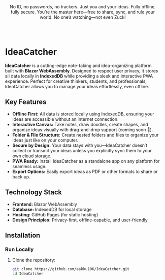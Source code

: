 <div align="center"> 

 <br> 
 <br> 

   
 No ID, no passwords, no trackers. Just you and your ideas. Fully offline, fully secure. You’re the master here—free to share, sync, and rule your world. No one’s watching—not even Zuck!
 
 <br> 
  <br> 



 </div>


# IdeaCatcher

**IdeaCatcher** is a cutting-edge note-taking and idea-organizing platform built with **Blazor WebAssembly**. Designed to respect user privacy, it stores all data locally in **IndexedDB** while providing a sleek and interactive PWA experience. Perfect for creative thinkers, students, and professionals, IdeaCatcher allows you to manage your ideas effortlessly, even offline.

## Key Features
- **Offline First:** All data is stored locally using IndexedDB, ensuring your ideas are accessible without an internet connection.
- **Interactive Canvas:** Take notes, draw doodles, create shapes, and organize ideas visually with drag-and-drop support (coming soon 🚀).
- **Folder & File Structure:** Create nested folders and files to organize your ideas just like on your computer.
- **Secure by Design:** Your data stays with you—IdeaCatcher doesn’t collect or transmit your ideas unless you explicitly sync them to your own cloud storage.
- **PWA Ready:** Install IdeaCatcher as a standalone app on any platform for seamless usage.
- **Export Options:** Easily export ideas as PDF or other formats to share or back up.

## Technology Stack
- **Frontend:** Blazor WebAssembly
- **Database:** IndexedDB for local storage
- **Hosting:** GitHub Pages (for static hosting)
- **Design Principles:** Privacy-first, offline-capable, and user-friendly

## Installation
### Run Locally
1. Clone the repository:
   ```bash
   git clone https://github.com/aakku106/IdeaCatcher.git
   cd IdeaCatcher
